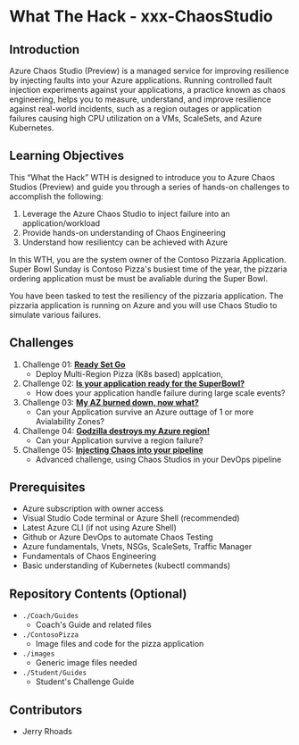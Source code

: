 # What The Hack - xxx-ChaosStudio

## Introduction 

Azure Chaos Studio (Preview) is a managed service for improving resilience by injecting faults into your Azure applications. Running controlled fault
injection
experiments against your applications, a practice known as chaos engineering, helps you to measure, understand, and improve resilience against real-world
incidents, such as a region outages or application failures causing high CPU utilization on a VMs, ScaleSets, and Azure Kubernetes.


## Learning Objectives
This “What the Hack” WTH is designed to introduce you to Azure Chaos Studios (Preview) and guide you through a series of hands-on challenges to accomplish
the following:
  
1. Leverage the Azure Chaos Studio to inject failure into an application/workload
2. Provide hands-on understanding of Chaos Engineering 
3. Understand how resilientcy can be achieved with Azure 

In this WTH, you are the system owner of the Contoso Pizzaria Application. Super Bowl Sunday is Contoso Pizza's busiest time of the year, the pizzaria
ordering application must be must be avaliable during the Super Bowl. 

You have been tasked to test the resiliency of the pizzaria application. The pizzaria application is running on Azure and you will use Chaos Studio to
simulate various failures. 

## Challenges
1. Challenge 01: **[Ready Set Go](Student/Challenge-01.md)**
	 - Deploy Multi-Region Pizza (K8s based) applcation,
1. Challenge 02: **[Is your application ready for the SuperBowl?](Student/Challenge-02.md)**
	 - How does your application handle failure during large scale events?
1. Challenge 03: **[My AZ burned down, now what?](Student/Challenge-03.md)**
	 - Can your Application survive an Azure outtage of 1 or more Avialability Zones?
1. Challenge 04: **[Godzilla destroys my Azure region!](Student/Challenge-04.md)**
	 - Can your Application survive a region failure? 
1. Challenge 05: **[Injecting Chaos into your pipeline](Student/Challenge-05.md)**
	 - Advanced challenge, using Chaos Studios in your DevOps pipeline

## Prerequisites
- Azure subscription with owner access
- Visual Studio Code terminal or Azure Shell (recommended)
- Latest Azure CLI (if not using Azure Shell) 
- Github or Azure DevOps to automate Chaos Testing
- Azure fundamentals, Vnets, NSGs, ScaleSets, Traffic Manager 
- Fundamentals of Chaos Engineering
- Basic understanding of Kubernetes (kubectl commands)

## Repository Contents (Optional)
- `./Coach/Guides`
  - Coach's Guide and related files
- `./ContosoPizza`
  - Image files and code for the pizza application
- `./images`
  - Generic image files needed
- `./Student/Guides`
  - Student's Challenge Guide

## Contributors
- Jerry Rhoads
